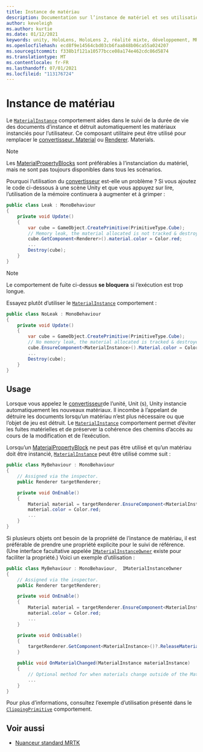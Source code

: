 ```yaml
---
title: Instance de matériau
description: Documentation sur l’instance de matériel et ses utilisations dans MRTK
author: keveleigh
ms.author: kurtie
ms.date: 01/12/2021
keywords: unity, HoloLens, HoloLens 2, réalité mixte, développement, MRTK, MaterialInstance,
ms.openlocfilehash: ecd8f9e14564cbd03cb6faa848b06ca55a024207
ms.sourcegitcommit: f338b1f121a10577bcce08a174e462cdc86d5874
ms.translationtype: MT
ms.contentlocale: fr-FR
ms.lasthandoff: 07/01/2021
ms.locfileid: "113176724"
---
```

# <a name="material-instance"></a>Instance de matériau

Le [`MaterialInstance`](xref:Microsoft.MixedReality.Toolkit.Rendering.MaterialInstance) comportement aides dans le suivi de la durée de vie des documents d’instance et détruit automatiquement les matériaux instanciés pour l’utilisateur. Ce composant utilitaire peut être utilisé pour remplacer le [convertisseur. Material](https://docs.unity3d.com/ScriptReference/Renderer-material.html) ou [Renderer](https://docs.unity3d.com/ScriptReference/Renderer-materials.html). Materials.

> [!NOTE]
> Les [MaterialPropertyBlocks](https://docs.unity3d.com/ScriptReference/MaterialPropertyBlock.html) sont préférables à l’instanciation du matériel, mais ne sont pas toujours disponibles dans tous les scénarios.

Pourquoi l’utilisation du [convertisseur](https://docs.unity3d.com/ScriptReference/Renderer-material.html) est-elle un problème ? Si vous ajoutez le code ci-dessous à une scène Unity et que vous appuyez sur lire, l’utilisation de la mémoire continuera à augmenter et à grimper :

```c#
public class Leak : MonoBehaviour
{
    private void Update()
    {
        var cube = GameObject.CreatePrimitive(PrimitiveType.Cube);
        // Memory leak, the material allocated is not tracked & destroyed.
        cube.GetComponent<Renderer>().material.color = Color.red;
        ...
        Destroy(cube);
    }
}
```

> [!NOTE]
> Le comportement de fuite ci-dessus **se bloquera** si l’exécution est trop longue.

Essayez plutôt d’utiliser le [`MaterialInstance`](xref:Microsoft.MixedReality.Toolkit.Rendering.MaterialInstance) comportement :

```c#
public class NoLeak : MonoBehaviour
{
    private void Update()
    {
        var cube = GameObject.CreatePrimitive(PrimitiveType.Cube);
        // No memory leak, the material allocated is tracked & destroyed by MaterialInstance.
        cube.EnsureComponent<MaterialInstance>().Material.color = Color.red;
        ...
        Destroy(cube);
    }
}
```

## <a name="usage"></a>Usage

Lorsque vous appelez le [convertisseur](https://docs.unity3d.com/ScriptReference/Renderer-material.html)de l’unité, Unit (s), Unity instancie automatiquement les nouveaux matériaux. Il incombe à l’appelant de détruire les documents lorsqu’un matériau n’est plus nécessaire ou que l’objet de jeu est détruit. Le [`MaterialInstance`](xref:Microsoft.MixedReality.Toolkit.Rendering.MaterialInstance) comportement permet d’éviter les fuites matérielles et de préserver la cohérence des chemins d’accès au cours de la modification et de l’exécution.

Lorsqu’un [MaterialPropertyBlock](https://docs.unity3d.com/ScriptReference/MaterialPropertyBlock.html) ne peut pas être utilisé et qu’un matériau doit être instancié, [`MaterialInstance`](xref:Microsoft.MixedReality.Toolkit.Rendering.MaterialInstance) peut être utilisé comme suit :

```c#
public class MyBehaviour : MonoBehaviour
{
    // Assigned via the inspector.
    public Renderer targetRenderer;

    private void OnEnable()
    {
        Material material = targetRenderer.EnsureComponent<MaterialInstance>().Material;
        material.color = Color.red;
        ...
    }
}
```

Si plusieurs objets ont besoin de la propriété de l’instance de matériau, il est préférable de prendre une propriété explicite pour le suivi de référence. (Une interface facultative appelée [`IMaterialInstanceOwner`](xref:Microsoft.MixedReality.Toolkit.Rendering.IMaterialInstanceOwner) existe pour faciliter la propriété.) Voici un exemple d’utilisation :

```c#
public class MyBehaviour : MonoBehaviour,  IMaterialInstanceOwner
{
    // Assigned via the inspector.
    public Renderer targetRenderer;

    private void OnEnable()
    {
        Material material = targetRenderer.EnsureComponent<MaterialInstance>().AcquireMaterial(this);
        material.color = Color.red;
        ...
    }

    private void OnDisable()
    {
        targetRenderer.GetComponent<MaterialInstance>()?.ReleaseMaterial(this)
    }

    public void OnMaterialChanged(MaterialInstance materialInstance)
    {
        // Optional method for when materials change outside of the MaterialInstance.
        ...
    }
}
```

Pour plus d’informations, consultez l’exemple d’utilisation présenté dans le [`ClippingPrimitive`](xref:Microsoft.MixedReality.Toolkit.Utilities.ClippingPrimitive) comportement.

## <a name="see-also"></a>Voir aussi

* [Nuanceur standard MRTK](mrtk-standard-shader.md)
